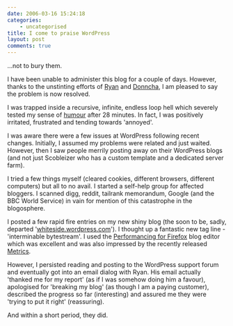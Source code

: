 ```yaml
---
date: 2006-03-16 15:24:18
categories:
    - uncategorised
title: I come to praise WordPress
layout: post
comments: true
---
```

...not to bury them.

I have been unable to administer this blog for a couple of days.
However, thanks to the unstinting efforts of [Ryan](http://boren.nu/)
and [Donncha](http://blogs.linux.ie/xeer/index.php), I am pleased to say
the problem is now resolved.

I was trapped inside a recursive, infinite, endless loop hell which
severely tested my sense of
[humour](http://www.nbrightside.com/blog/2006/03/12/wordpress-humour/)
after 28 minutes. In fact, I was positively irritated, frustrated and
tending towards 'annoyed'.

I was aware there were a few issues at WordPress following recent
changes. Initially, I assumed my problems were related and just waited.
However, then I saw people merrily posting away on their WordPress blogs
(and not just Scobleizer who has a custom template and a dedicated
server farm).

I tried a few things myself (cleared cookies, different browsers,
different computers) but all to no avail. I started a self-help group
for affected bloggers. I scanned digg, reddit, tailrank memorandum,
Google (and the BBC World Service) in vain for mention of this
catastrophe in the blogosphere.

I posted a few rapid fire entries on my new shiny blog (the soon to be,
sadly, departed
'[whiteside.wordpress.com](http://whiteside.wordpress.com/)'). I thought
up a fantastic new tag line - 'interminable bytestream'. I used the
[Performancing for Firefox](http://performancing.com/firefox) blog
editor which was excellent and was also impressed by the recently
released [Metrics](http://performancing.com/metrics/start).

However, I persisted reading and posting to the WordPress support forum
and eventually got into an email dialog with Ryan. His email actually
'thanked me for my report' (as if I was somehow doing him a favour),
apologised for 'breaking my blog' (as though I am a paying customer),
described the progress so far (interesting) and assured me they were
'trying to put it right' (reassuring).

And within a short period, they did.
